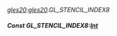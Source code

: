 _[gles20](../../modules/gles20/gles20-module.md):[gles20](../../modules/gles20/gles20-module.md).GL\_STENCIL\_INDEX8_
##### Const GL\_STENCIL\_INDEX8:[Int](../../modules/wonkey/wonkey-types-int.md)
